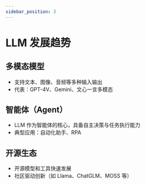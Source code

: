 ```yaml
---
sidebar_position: 3
---
```


# LLM 发展趋势

## 多模态模型
- 支持文本、图像、音频等多种输入输出
- 代表：GPT-4V、Gemini、文心一言多模态

## 智能体（Agent）
- LLM 作为智能体的核心，具备自主决策与任务执行能力
- 典型应用：自动化助手、RPA

## 开源生态
- 开源模型和工具快速发展
- 社区驱动创新（如 Llama、ChatGLM、MOSS 等） 